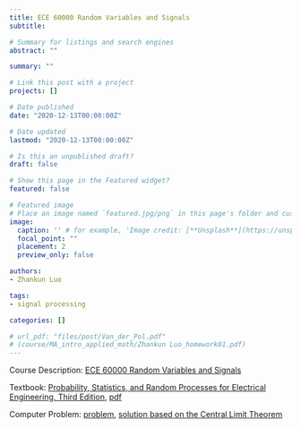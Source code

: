```yaml
---
title: ECE 60000 Random Variables and Signals
subtitle: 

# Summary for listings and search engines
abstract: ""

summary: ""

# Link this post with a project
projects: []

# Date published
date: "2020-12-13T00:00:00Z"

# Date updated
lastmod: "2020-12-13T00:00:00Z"

# Is this an unpublished draft?
draft: false

# Show this page in the Featured widget?
featured: false

# Featured image
# Place an image named `featured.jpg/png` in this page's folder and customize its options here.
image:
  caption: '' # for example, 'Image credit: [**Unsplash**](https://unsplash.com/photos/CpkOjOcXdUY)'
  focal_point: ""
  placement: 2
  preview_only: false

authors:
- Zhankun Luo

tags:
- signal processing

categories: []

# url_pdf: "files/post/Van_der_Pol.pdf"
# (course/MA_intro_applied_math/Zhankun Luo_homework01.pdf)
---
```

Course Description: [ECE 60000 Random Variables and Signals](https://engineering.purdue.edu/ECE/Academics/Undergraduates/UGO/CourseInfo/courseInfo/UGO/UGO?courseid=145)


Textbook: 
[Probability, Statistics, and Random Processes for Electrical Engineering, Third Edition](https://www.pearson.com/us/higher-education/program/Leon-Garcia-Probability-Statistics-and-Random-Processes-For-Electrical-Engineering-3rd-Edition/PGM104866.html), [pdf](http://www.sze.hu/~harmati/Sztochasztikus%20folyamatok/Prob_Stat_RandProc_EE_Leon_Garcia.pdf)

Computer Problem: [problem](Computer%20Problem.pdf), [solution based on the Central Limit Theorem](ECE600_Computer_Problem_ZhankunLuo.pdf)


